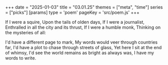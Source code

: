 +++
date = "2025-01-03"
title = "03.01.25"
themes = ["meta", "time"]
series = ["picks"]
[params]
  type = 'poem'
  pageKey = 'src/poem.js'
+++

If I were a squire,
Upon the tails of olden days,
If I were a journalist,
Enthralled in all the city and its thrust,
If I were a humble monk,
Thinking on the mysteries of all:

I'd have a different page to mark,
My words would veer through countries far,
I'd have a plot to chase through streets of glass,
Yet here I sit at the end of whimsy,
I'd see the world remains as bright as always was,
I have my words to write.
